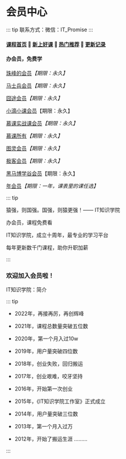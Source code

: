 # 会员中心

::: tip
联系方式：微信：IT_Promise
:::

#### [**课程首页**](../../README.md) 💖 [**新上好课**](./xshk.md) 💖 [**热门推荐**](./rmtj.md) 💖 [**更新记录**](./gxjl-2023.md.md)
#### 办会员，免费学 

[珠峰的会员](./zhufeng.md)*【期限：永久】*

[马士兵会员](./mashibing.md)*【期限：永久】*

[囧途会员](./cxyzjt.md)*【期限：永久】*

[小滴小课会员](./xdkt.md)【期限：永久】

[慕课实战课会员](./imooc.md)*【期限：永久】*

[慕课所有](./imooc.md)*【期限：永久】*

[图灵会员](./tuling.md)*【期限：永久】*

[极客会员](./jksj.md)*【期限：永久】*

[黑马博学谷会员](./hmbxg.md)【期限：永久】

[年会员](../../README.md)*【期限：一年，课表里的课任选】*



::: tip

猿强，则国强。国强，则猿更强！—— IT知识学院

办会员，课程免费看

IT知识学院，成立十周年，最专业的学习平台

每年更新数千门课程，助你升职加薪

:::

### 欢迎加入会员啦！

IT知识学院：简介

::: tip

- <Badge type="warning" text="2022"/>

  2022年，再接再厉，再创辉峰

- <Badge type="warning" text="2021"/>

  2021年，课程总数量突破五位数

- <Badge type="warning" text="2020"/>

  2020年，第一个月入过10w

- <Badge type="warning" text="2019"/>

  2019年，用户量突破四位数

- <Badge type="warning" text="2018"/>

  2018年，创业失败，回归搬运

- <Badge type="warning" text="2017"/>

  2017年，创业艰难，咬牙坚持

- <Badge type="warning" text="2016"/>

  2016年，开始第一次创业

- <Badge type="warning" text="2015"/>

  2015年，《IT知识学院工作室》正式成立

- <Badge type="warning" text="2014"/>

  2014年，用户量突破三位数

- <Badge type="warning" text="2013"/>

  2013年，第一个月入过万

- <Badge type="warning" text="2012"/>

  2012年，开始了搬运生涯 .........

:::
